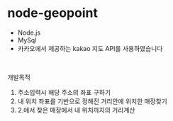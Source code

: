 # node-geopoint

- Node.js
- MySql
- 카카오에서 제공하는 kakao 지도 API를 사용하였습니다

<br>

개발목적
1. 주소입력시 해당 주소의 좌표 구하기
2. 내 위치 좌표를 기반으로 정해진 거리안에 위치한 매장찾기
3. 2.에서 찾은 매장에서 내 위치까지의 거리계산

